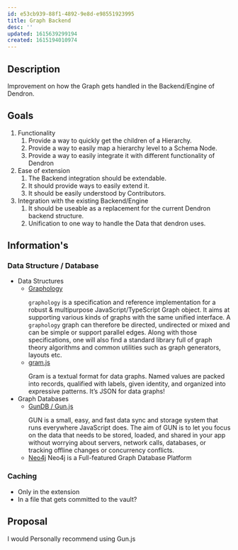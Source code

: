 ```yaml
---
id: e53cb939-88f1-4892-9e8d-e98551923995
title: Graph Backend
desc: ''
updated: 1615639299194
created: 1615194010974
---
```


## Description

Improvement on how the Graph gets handled in the Backend/Engine of Dendron.

## Goals

1. Functionality
    1. Provide a way to quickly get the children of a Hierarchy.
    1. Provide a way to easily map a hierarchy level to a Schema Node.
    1. Provide a way to easily integrate it with different functionality of Dendron
1. Ease of extension
    1. The Backend integration should be extendable.
    1. It should provide ways to easily extend it.
    1. It should be easily understood by Contributors.
1. Integration with the existing Backend/Engine
    1. It should be useable as a replacement for the current Dendron backend structure.
    1. Unification to one way to handle the Data that dendron uses.

## Information's

### Data Structure / Database

- Data Structures
    - [Graphology](https://graphology.github.io/)
        >
        `graphology` is a specification and reference implementation for a robust & multipurpose JavaScript/TypeScript Graph object.
        It aims at supporting various kinds of graphs with the same unified interface.
        A `graphology` graph can therefore be directed, undirected or mixed and can be simple or support parallel edges. 
        Along with those specifications, one will also find a standard library full of graph theory algorithms and common utilities such as graph generators, layouts etc.
    - [gram.js](https://gram-data.github.io/gram-js)
        >
        Gram is a textual format for data graphs. Named values are packed into records, qualified with labels, given identity, and organized into expressive patterns. It’s JSON for data graphs!
- Graph Databases
    - [GunDB / Gun.js](https://gun.eco/)
        >
        GUN is a small, easy, and fast data sync and storage system that runs everywhere JavaScript does. The aim of GUN is to let you focus on the data that needs to be stored, loaded, and shared in your app without worrying about servers, network calls, databases, or tracking offline changes or concurrency conflicts.
    - [Neo4j](https://neo4j.com/) 
        Neo4j is a Full-featured Graph Database Platform

### Caching

- Only in the extension
- In a file that gets committed to the vault?

## Proposal

I would Personally recommend using Gun.js 